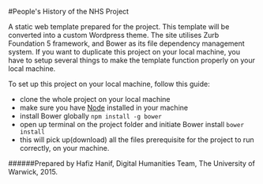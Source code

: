#People's History of the NHS Project

A static web template prepared for the project. This template will be converted into a custom Wordpress theme. The site utilises Zurb Foundation 5 framework, and Bower as its file dependency management system. If you want to duplicate this project on your local machine, you have to setup several things to make the template function properly on your local machine.

To set up this project on your local machine, follow this guide:
* clone the whole project on your local machine
* make sure you have [Node](https://nodejs.org/en/) installed in your machine
* install Bower globally 
`npm install -g bower`
* open up terminal on the project folder and initiate Bower install
`bower install`
* this will pick up(download) all the files prerequisite for the project to run correctly, on your machine.






######Prepared by Hafiz Hanif, Digital Humanities Team, The University of Warwick, 2015.